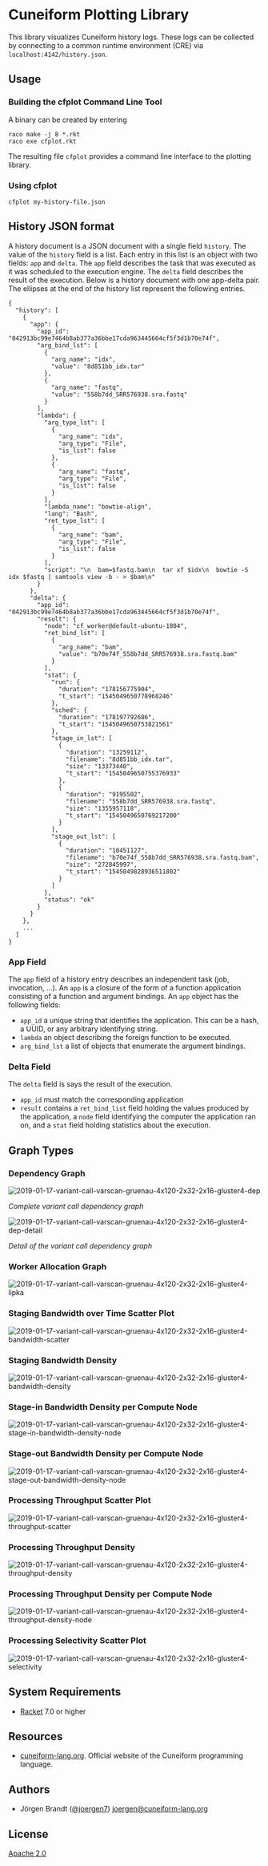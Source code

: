 # Cuneiform Plotting Library

This library visualizes Cuneiform history logs. These logs can be collected by connecting to a common runtime environment (CRE) via `localhost:4142/history.json`.

## Usage

### Building the cfplot Command Line Tool

A binary can be created by entering

    raco make -j 8 *.rkt
    raco exe cfplot.rkt

The resulting file `cfplot` provides a command line interface to the plotting library.

### Using cfplot

    cfplot my-history-file.json

## History JSON format

A history document is a JSON document with a single field `history`. The value of the `history` field is a list. Each entry in this list is an object with two fields: `app` and `delta`. The `app` field describes the task that was executed as it was scheduled to the execution engine. The `delta` field describes the result of the execution. Below is a history document with one app-delta pair. The ellipses at the end of the history list represent the following entries.

    {
      "history": [
        {
          "app": {
            "app_id": "042913bc99e7464b8ab377a36bbe17cda963445664cf5f3d1b70e74f",
            "arg_bind_lst": [
              {
                "arg_name": "idx",
                "value": "8d851bb_idx.tar"
              },
              {
                "arg_name": "fastq",
                "value": "558b7dd_SRR576938.sra.fastq"
              }
            ],
            "lambda": {
              "arg_type_lst": [
                {
                  "arg_name": "idx",
                  "arg_type": "File",
                  "is_list": false
                },
                {
                  "arg_name": "fastq",
                  "arg_type": "File",
                  "is_list": false
                }
              ],
              "lambda_name": "bowtie-align",
              "lang": "Bash",
              "ret_type_lst": [
                {
                  "arg_name": "bam",
                  "arg_type": "File",
                  "is_list": false
                }
              ],
              "script": "\n  bam=$fastq.bam\n  tar xf $idx\n  bowtie -S idx $fastq | samtools view -b - > $bam\n"
            }
          },
          "delta": {
            "app_id": "042913bc99e7464b8ab377a36bbe17cda963445664cf5f3d1b70e74f",
            "result": {
              "node": "cf_worker@default-ubuntu-1804",
              "ret_bind_lst": [
                {
                  "arg_name": "bam",
                  "value": "b70e74f_558b7dd_SRR576938.sra.fastq.bam"
                }
              ],
              "stat": {
                "run": {
                  "duration": "178156775904",
                  "t_start": "1545049650778968246"
                },
                "sched": {
                  "duration": "178197792686",
                  "t_start": "1545049650753821561"
                },
                "stage_in_lst": [
                  {
                    "duration": "13259112",
                    "filename": "8d851bb_idx.tar",
                    "size": "13373440",
                    "t_start": "1545049650755376933"
                  },
                  {
                    "duration": "9195502",
                    "filename": "558b7dd_SRR576938.sra.fastq",
                    "size": "1355957118",
                    "t_start": "1545049650769217200"
                  }
                ],
                "stage_out_lst": [
                  {
                    "duration": "10451127",
                    "filename": "b70e74f_558b7dd_SRR576938.sra.fastq.bam",
                    "size": "272845997",
                    "t_start": "1545049828936511802"
                  }
                ]
              },
              "status": "ok"
            }
          }
        },
        ...
      ]
    }

### App Field

The `app` field of a history entry describes an independent task (job, invocation, ...). An `app` is a closure of the form of a function application consisting of a function and argument bindings. An `app` object has the following fields:

- `app_id` a unique string that identifies the application. This can be a hash, a UUID, or any arbitrary identifying string.
- `lambda` an object describing the foreign function to be executed.
- `arg_bind_lst` a list of objects that enumerate the argument bindings.

### Delta Field

The `delta` field is says the result of the execution.

- `app_id` must match the corresponding application
- `result` contains a `ret_bind_list` field holding the values produced by the application, a `node` field identifying the computer the application ran on, and a `stat` field holding statistics about the execution.

## Graph Types

### Dependency Graph

![2019-01-17-variant-call-varscan-gruenau-4x120-2x32-2x16-gluster4-dep](img/2019-01-17-variant-call-varscan-gruenau-4x120-2x32-2x16-gluster4-dep.png)

*Complete variant call dependency graph*

![2019-01-17-variant-call-varscan-gruenau-4x120-2x32-2x16-gluster4-dep-detail](img/2019-01-17-variant-call-varscan-gruenau-4x120-2x32-2x16-gluster4-dep-detail.png)

*Detail of the variant call dependency graph*

### Worker Allocation Graph

![2019-01-17-variant-call-varscan-gruenau-4x120-2x32-2x16-gluster4-lipka](img/2019-01-17-variant-call-varscan-gruenau-4x120-2x32-2x16-gluster4-lipka.png)

### Staging Bandwidth over Time Scatter Plot

![2019-01-17-variant-call-varscan-gruenau-4x120-2x32-2x16-gluster4-bandwidth-scatter](img/2019-01-17-variant-call-varscan-gruenau-4x120-2x32-2x16-gluster4-bandwidth-scatter.png)

### Staging Bandwidth Density

![2019-01-17-variant-call-varscan-gruenau-4x120-2x32-2x16-gluster4-bandwidth-density](img/2019-01-17-variant-call-varscan-gruenau-4x120-2x32-2x16-gluster4-bandwidth-density.png)

### Stage-in Bandwidth Density per Compute Node

![2019-01-17-variant-call-varscan-gruenau-4x120-2x32-2x16-gluster4-stage-in-bandwidth-density-node](img/2019-01-17-variant-call-varscan-gruenau-4x120-2x32-2x16-gluster4-stage-in-bandwidth-density-node.png)

### Stage-out Bandwidth Density per Compute Node

![2019-01-17-variant-call-varscan-gruenau-4x120-2x32-2x16-gluster4-stage-out-bandwidth-density-node](img/2019-01-17-variant-call-varscan-gruenau-4x120-2x32-2x16-gluster4-stage-out-bandwidth-density-node.png)

### Processing Throughput Scatter Plot

![2019-01-17-variant-call-varscan-gruenau-4x120-2x32-2x16-gluster4-throughput-scatter](img/2019-01-17-variant-call-varscan-gruenau-4x120-2x32-2x16-gluster4-throughput-scatter.png)

### Processing Throughput Density

![2019-01-17-variant-call-varscan-gruenau-4x120-2x32-2x16-gluster4-throughput-density](img/2019-01-17-variant-call-varscan-gruenau-4x120-2x32-2x16-gluster4-throughput-density.png)

### Processing Throughput Density per Compute Node

![2019-01-17-variant-call-varscan-gruenau-4x120-2x32-2x16-gluster4-throughput-density-node](img/2019-01-17-variant-call-varscan-gruenau-4x120-2x32-2x16-gluster4-throughput-density-node.png)

### Processing Selectivity Scatter Plot

![2019-01-17-variant-call-varscan-gruenau-4x120-2x32-2x16-gluster4-selectivity](img/2019-01-17-variant-call-varscan-gruenau-4x120-2x32-2x16-gluster4-selectivity.png)

## System Requirements

- [Racket](https://www.racket-lang.org) 7.0 or higher

## Resources

- [cuneiform-lang.org](https://www.cuneiform-lang.org/). Official website of the Cuneiform programming language.

## Authors

- Jörgen Brandt ([@joergen7](https://github.com/joergen7/)) [joergen@cuneiform-lang.org](mailto:joergen@cuneiform-lang.org)

## License

[Apache 2.0](https://www.apache.org/licenses/LICENSE-2.0.html)